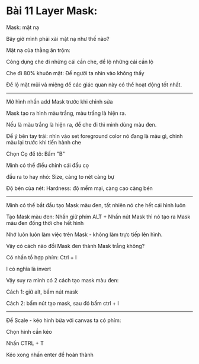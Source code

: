 # Bài 11 Layer Mask:

Mask: mặt nạ

Bây giờ mình phải xài mặt nạ như thế nào?

Mặt nạ của thằng ăn trộm:

Công dụng che đi những cái cần che, để lộ những cái cần lộ

Che đi 80% khuôn mặt: Để người ta nhìn vào không thấy

Để lộ mặt mũi và miệng để các giác quan này có thể hoạt động tốt nhất.

---

Mở hình nhấn add Mask trước khi chỉnh sửa

Mask tạo ra hình màu trắng, màu trắng là hiện ra.

Nếu là màu trắng là hiện ra, để che đi thì mình dùng màu đen.

Để ý bên tay trái: nhìn vào set foreground color nó đang là màu gì, chỉnh màu lại trước khi tiến hành che

Chọn Cọ để tô: Bấm "B"

Mình có thể điều chỉnh cái đầu cọ

đầu ra to hay nhỏ: Size, càng to nét càng bự

Độ bén của nét: Hardness: độ mềm mại, càng cao càng bén

---

Mình có thể bắt đầu tạo Mask màu đen, tất nhiên nó che hết cái hình luôn

Tạo Mask màu đen: Nhấn giữ phím ALT + Nhấn nút Mask thì nó tạo ra Mask màu đen đồng thời che hết hình

Nhớ luôn luôn làm việc trên Mask - không làm trực tiếp lên hình.


Vậy có cách nào đổi Mask đen thành Mask trắng không?

Có nhấn tổ hợp phím: Ctrl + I

I có nghĩa là invert

Vậy suy ra mình có 2 cách tạo mask màu đen:

Cách 1: giữ alt, bấm nút mask

Cách 2: bấm nút tạo mask, sau đó bấm ctrl + I

---

Để Scale - kéo hình bừa với canvas ta có phím:

Chọn hình cần kéo

Nhấn CTRL + T

Kéo xong nhấn enter để hoàn thành

